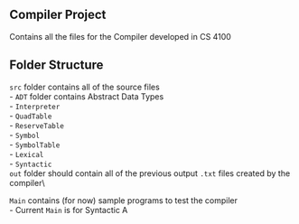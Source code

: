 ## Compiler Project

Contains all the files for the Compiler developed in CS 4100

## Folder Structure

`src` folder contains all of the source files\
    - `ADT` folder contains Abstract Data Types\
        - `Interpreter`\
        - `QuadTable`\
        - `ReserveTable`\
        - `Symbol`\
        - `SymbolTable`\
        - `Lexical`\
        - `Syntactic`\
`out` folder should contain all of the previous output `.txt` files created by the compiler\

`Main` contains (for now) sample programs to test the compiler\
    - Current `Main` is for Syntactic A